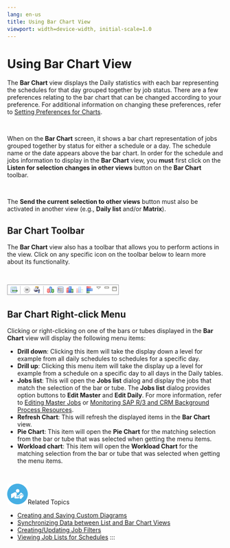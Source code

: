 ```yaml
---
lang: en-us
title: Using Bar Chart View
viewport: width=device-width, initial-scale=1.0
---
```


#  Using Bar Chart View

The **Bar Chart** view displays the Daily statistics with each bar
representing the schedules for that day grouped together by job status.
There are a few preferences relating to the bar chart that can be
changed according to your preference. For additional information on
changing these preferences, refer to [Setting Preferences for Charts](Preferences-for-Charts.md).

 

When on the **Bar Chart** screen, it shows a bar chart representation of
jobs grouped together by status for either a schedule or a day. The
schedule name or the date appears above the bar chart. In order for the
schedule and jobs information to display in the **Bar Chart** view, you
**must** first click on the **Listen for selection changes in other
views** button on the **Bar Chart** toolbar.

 

The **Send the current selection to other views** button must also be
activated in another view (e.g., **Daily list** and/or **Matrix**).

## Bar Chart Toolbar

The **Bar Chart** view also has a toolbar that allows you to perform
actions in the view. Click on any specific icon on the toolbar below to
learn more about its functionality.

 

![Bar Chart toolbar](../../../Resources/Images/EM/EMbarcharttoolbar.png "Bar Chart toolbar")

## Bar Chart Right-click Menu

Clicking or right-clicking on one of the bars or tubes displayed in the
**Bar Chart** view will display the following menu items:

-   **Drill down**: Clicking this item will take the display down a
    level for example from all daily schedules to schedules for a
    specific day.
-   **Drill up**: Clicking this menu item will take the display up a
    level for example from a schedule on a specific day to all days in
    the Daily tables.
-   **Jobs list**: This will open the **Jobs list** dialog and display
    the jobs that match the selection of the bar or tube. The **Jobs
    list** dialog provides option buttons to **Edit Master** and **Edit
    Daily**. For more information, refer to [Editing Master     Jobs](Performing-Job-Procedures-List.md#Editing) or
    [Monitoring SAP R/3 and CRM Background Process     Resources](Monitoring-SAP-R3-and-CRM-Background-Process-Resources.md).
-   **Refresh Chart**: This will refresh the displayed items in the
    **Bar Chart** view.
-   **Pie Chart**: This item will open the **Pie Chart** for the
    matching selection from the bar or tube that was selected when
    getting the menu items.
-   **Workload chart**: This item will open the **Workload Chart** for
    the matching selection from the bar or tube that was selected when
    getting the menu items.

 

![White \"person reading\" icon on blue circular background](../../../Resources/Images/moreinfo-icon(48x48).png "More Info icon")Related
Topics

-   [Creating and Saving Custom     Diagrams](Creating-Custom-Diagrams-Bar.md)
-   [Synchronizing Data between List and Bar Chart     Views](Synchronizing-Data-between-List-and-Bar-Chart-Views.md)
-   [Creating/Updating Job     Filters](Creating_Updating-Job-Filters-Bar.md)
-   [Viewing Job Lists for     Schedules](Viewing-Job-Lists-for-Schedules-Bar.md)
:::

 

